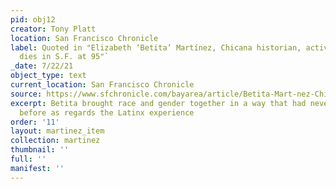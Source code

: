 ```yaml
---
pid: obj12
creator: Tony Platt
location: San Francisco Chronicle
label: Quoted in "Elizabeth ‘Betita’ Martínez, Chicana historian, activist and trailblazer,
  dies in S.F. at 95"`
_date: 7/22/21
object_type: text
current_location: San Francisco Chronicle
source: https://www.sfchronicle.com/bayarea/article/Betita-Mart-nez-Chicano-historian-activist-16333568.php
excerpt: Betita brought race and gender together in a way that had never been done
  before as regards the Latinx experience
order: '11'
layout: martinez_item
collection: martinez
thumbnail: ''
full: ''
manifest: ''
---
```

